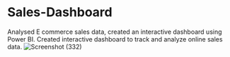 # Sales-Dashboard
Analysed E commerce sales data, created an interactive dashboard using Power BI. Created interactive dashboard to track and analyze online sales data.
![Screenshot (332)](https://github.com/ishwar-coder/Sales-Dashboard/assets/119862056/a029a9d8-0ff6-4d3a-98c8-abfc12e86475)
